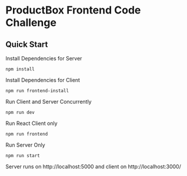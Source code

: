 ProductBox Frontend Code Challenge
=======================

## Quick Start

Install Dependencies for Server
```
npm install
```

Install Dependencies for Client
```
npm run frontend-install
```

Run Client and Server Concurrently
```
npm run dev
```

Run React Client only
```
npm run frontend
```

Run Server Only
```
npm run start
```

Server runs on http://localhost:5000 and client on http://localhost:3000/